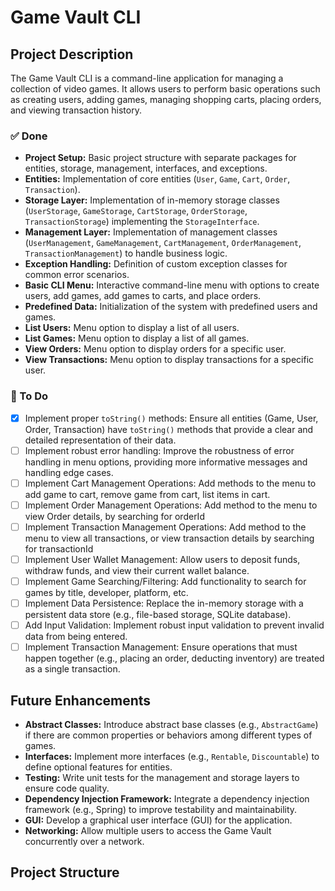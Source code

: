 # Game Vault CLI

## Project Description

The Game Vault CLI is a command-line application for managing a collection of video games. It allows users to perform basic operations such as creating users, adding games, managing shopping carts, placing orders, and viewing transaction history. 
### ✅ Done

*   **Project Setup:**  Basic project structure with separate packages for entities, storage, management, interfaces, and exceptions.
*   **Entities:**  Implementation of core entities (`User`, `Game`, `Cart`, `Order`, `Transaction`).
*   **Storage Layer:** Implementation of in-memory storage classes (`UserStorage`, `GameStorage`, `CartStorage`, `OrderStorage`, `TransactionStorage`) implementing the `StorageInterface`.
*   **Management Layer:**  Implementation of management classes (`UserManagement`, `GameManagement`, `CartManagement`, `OrderManagement`, `TransactionManagement`) to handle business logic.
*   **Exception Handling:** Definition of custom exception classes for common error scenarios.
*   **Basic CLI Menu:**  Interactive command-line menu with options to create users, add games, add games to carts, and place orders.
*   **Predefined Data:** Initialization of the system with predefined users and games.
*   **List Users:**  Menu option to display a list of all users.
*   **List Games:** Menu option to display a list of all games.
*   **View Orders:** Menu option to display orders for a specific user.
*   **View Transactions:** Menu option to display transactions for a specific user.

### 🚧 To Do

*   [x] Implement proper `toString()` methods: Ensure all entities (Game, User, Order, Transaction) have `toString()` methods that provide a clear and detailed representation of their data.
*   [ ] Implement robust error handling: Improve the robustness of error handling in menu options, providing more informative messages and handling edge cases.
*   [ ] Implement Cart Management Operations: Add methods to the menu to add game to cart, remove game from cart, list items in cart.
*   [ ] Implement Order Management Operations: Add method to the menu to view Order details, by searching for orderId
*   [ ] Implement Transaction Management Operations: Add method to the menu to view all transactions, or view transaction details by searching for transactionId
*   [ ] Implement User Wallet Management:  Allow users to deposit funds, withdraw funds, and view their current wallet balance.
*   [ ] Implement Game Searching/Filtering:  Add functionality to search for games by title, developer, platform, etc.
*   [ ] Implement Data Persistence: Replace the in-memory storage with a persistent data store (e.g., file-based storage, SQLite database).
*   [ ] Add Input Validation: Implement robust input validation to prevent invalid data from being entered.
*   [ ] Implement Transaction Management: Ensure operations that must happen together (e.g., placing an order, deducting inventory) are treated as a single transaction.

## Future Enhancements

*   **Abstract Classes:** Introduce abstract base classes (e.g., `AbstractGame`) if there are common properties or behaviors among different types of games.
*   **Interfaces:** Implement more interfaces (e.g., `Rentable`, `Discountable`) to define optional features for entities.
*   **Testing:** Write unit tests for the management and storage layers to ensure code quality.
*   **Dependency Injection Framework:** Integrate a dependency injection framework (e.g., Spring) to improve testability and maintainability.
*   **GUI:** Develop a graphical user interface (GUI) for the application.
*   **Networking:**  Allow multiple users to access the Game Vault concurrently over a network.

## Project Structure
